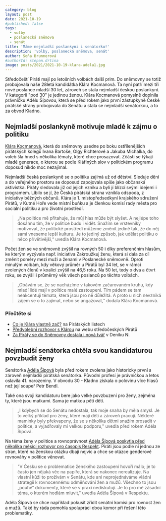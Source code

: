 ```yaml
---
category: blog
layout: post
date: 2021-10-19
#published: false
tags: 
  - volby
  - poslanecká sněmova
  - senát
title: 'Máme nejmladší poslankyni i senátorku!'
description: 'volby, poslanecká sněmova, senát'
author: Soňa Brunnerová
#authorId: stepan.drtina
image: posts/2021/2021-10-19-klara-adela1.jpg
---
```

Středočeští Piráti mají po letošních volbách další prim. Do sněmovny se totiž probojovala naše 28letá kandidátka Klára Kocmanová. Ta nyní patří mezi tři nové poslance mladší 30 let, zároveň se stala nejmladší českou poslankyní. V kategorii "pod 30" je jedinou ženou. Klára Kocmanová pomyslně doplnila právničku Adélu Šípovou, která se před rokem jako první zástupkyně České pirátské strany probojovala do Senátu a stala se nejmladší senátorkou, a to za obvod Kladno.

## Nejmladší poslankyně motivuje mladé k zájmu o politiku
[Klára Kocmanová](https://stredocesky.pirati.cz/lide/klara-kocmanova/), která do sněmovny usedne po boku ostřílenějších pirátských kolegů Ivana Bartoše, Olgy Richterové a Jakuba Michálka, do voleb šla hned s několika tématy, které chce prosazovat. Zčásti se týkají mladé generace, o kterou se podle Klářiných slov v politickém programu doposud nikdo moc nezajímal.

Nejmladší česká poslankyně se o politiku zajímá už od dětství. Sleduje dění a do veřejného prostoru se doposud zapojovala spíše jako občanská aktivistka. Piráty sledovala již od jejich vzniku a byli jí blízcí svými idejemi i programem. Líbilo se jí, že Česká pirátská strana vznikla odspoda, z iniciativy běžných občanů.  Klára je 1. místopředsedkyní krajského sdružení Pirátů, v Kutné Hoře vede místní buňku a je členkou komisí rady města pro sociální politiku a pro životní prostředí.

> „Na politice mě přitahuje, že můj hlas může být slyšet. A nejlépe toho dosáhnu tím, že v politice budu i vidět. Snažím se vrstevníky motivovat, že politické prostředí můžeme změnit jedině tak, že do něj sami vneseme lepší kulturu. Je to jediný způsob, jak udělat politiku o něco přívětivější,“ uvedla Klára Kocmanová.
> 
Počet žen se ve sněmovně zvýšil na rovných 50 i díky preferenčním hlasům, ke kterým vyzývala např. iniciativa Zakroužkuj ženu, která si dala za cíl změnit poměry mezi muži a ženami v Poslanecké sněmovně. Oproti minulým volbám, kdy věkový průměr u Pirátů byl 34 let, se v rámci zvolených členů v koalici zvýšil na 46,5 roku. Na 50 let, tedy o dva a čtvrt roku, se zvýšil i průměrný věk všech poslanců po těchto volbách.

> „Obávám se, že se nacházíme v takovém začarovaném kruhu, kdy mladí lidé mají v politice malé zastoupení. Tím pádem se tam neakcentují témata, která jsou pro ně důležitá. A proto u nich nevzniká zájem se o to zajímat, nebo se angažovat,“ dodala Klára Kocmanová.


### Přečtěte si
* [Co je Klára vlastně zač?](https://www.piratskelisty.cz/clanek-4017-co-je-vlastne-zac-klara-kocmanova-za-kazdym-uspechem-stoji-spoluprace-a-chut-neco-zmenit) na Pirátských listech
* [Předvolební rozhovor s Klárou](https://stredocesky.pirati.cz/aktuality/klara-kocmanova-neni-normalni-zadluzit-se-kvuli-bydleni-na-cely-zivot.html) na webu středočeských Pirátů
* [Za Piráty se do Sněmovny dostala i nová tvář](https://denikn.cz/723865/za-piraty-se-do-snemovny-dostala-i-nova-tvar-byvala-provozni-cokoladovny-chce-v-politice-vic-mladych/?cst=a0cf82a189366560f9bf51a8c9a08e18d156ef17&fbclid=IwAR2XWcWNrxrkU4cRBxTJabhlBF_JFSFQLGUxSAbQZSK2uf39mFWOdkgrc0g) v Deníku N.



## Nejmladší senátorka chtěla svou kandidaturou povzbudit ženy

Senátorka [Adéla Šípová](https://www.adelasipova.cz/) byla před rokem zvolena jako historicky první a zároveň nejmladší pirátská senátorka. Původní profesí je právničkou a letos oslavila 41. narozeniny. V obvodu 30 - Kladno získala o polovinu více hlasů než její soupeř Petr Bendl.

Také ona svoji kandidaturu bere jako velké povzbuzení pro ženy, zejména ty, které jsou matkami. Sama je matkou pěti dětí.

> „I kdybych se do Senátu nedostala, tak moje snaha by měla smysl. Je to velký příklad pro ženy, které mají děti a zároveň pracují. Některé maminky byly překvapeny, že se s několika dětmi snažím prosadit v politice, a vyjadřovaly mi velkou podporu," uvedla před rokem Adéla Šípová.

Na téma ženy v politice a rovnoprávnost [Adéla Šípová poskytla před několika měsíci rozhovor pro časopis Respekt](https://www.respekt.cz/rozhovor/nechtela-bych-tam-stat-jako-jedina-zena-v-takove-muzske-prevaze). Piráti jsou podle ní jednou ze stran, které na ženskou otázku dbají nejvíc a chce se otázce genderové rovnováhy v politice  věnovat.


> "V Česku se o problematice ženského zastoupení hovoří málo; je to často jen nějaká věc na papíře, která se nakonec nerealizuje. Na vlastní kůži to prožívám v Senátu, kde ani neprojednáváme vládní strategii k rovnocennému odměňování žen a mužů. Všechno to jsou „pouhé“ dokumenty, které se v praxi nediskutují. Je to pro mě zásadní téma, o kterém hodlám mluvit," uvedla Adéla Šípová v Respektu.

Adéla Šípová se chce například pokusit zřídit senátní komisi pro rovnost žen a mužů. Také by ráda pomohla spolupráci obou komor při řešení této problematiky.
